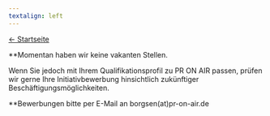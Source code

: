 ```yaml
---
textalign: left
---
```


[← Startseite](/)




**Momentan haben wir keine vakanten Stellen.

Wenn Sie jedoch mit Ihrem Qualifikationsprofil zu PR ON AIR passen, prüfen wir gerne Ihre Initiativbewerbung hinsichtlich zukünftiger Beschäftigungsmöglichkeiten.

**Bewerbungen bitte per E-Mail an borgsen(at)pr-on-air.de

